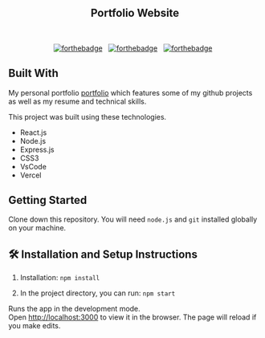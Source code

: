 <h2 align="center">
  Portfolio Website<br/>
</h2>


<br/>

<center>

[![forthebadge](https://forthebadge.com/images/badges/built-with-love.svg)](https://forthebadge.com) &nbsp;
[![forthebadge](https://forthebadge.com/images/badges/made-with-javascript.svg)](https://forthebadge.com) &nbsp;
[![forthebadge](https://forthebadge.com/images/badges/open-source.svg)](https://forthebadge.com) &nbsp;


</center>

## Built With

My personal portfolio <a href="" target="_blank">portfolio</a> which features some of my github projects as well as my resume and technical skills.<br/>

This project was built using these technologies.

- React.js
- Node.js
- Express.js
- CSS3
- VsCode
- Vercel

## Getting Started

Clone down this repository. You will need `node.js` and `git` installed globally on your machine.

## 🛠 Installation and Setup Instructions

1. Installation: `npm install`

2. In the project directory, you can run: `npm start`

Runs the app in the development mode.\
Open [http://localhost:3000](http://localhost:3000) to view it in the browser.
The page will reload if you make edits.
